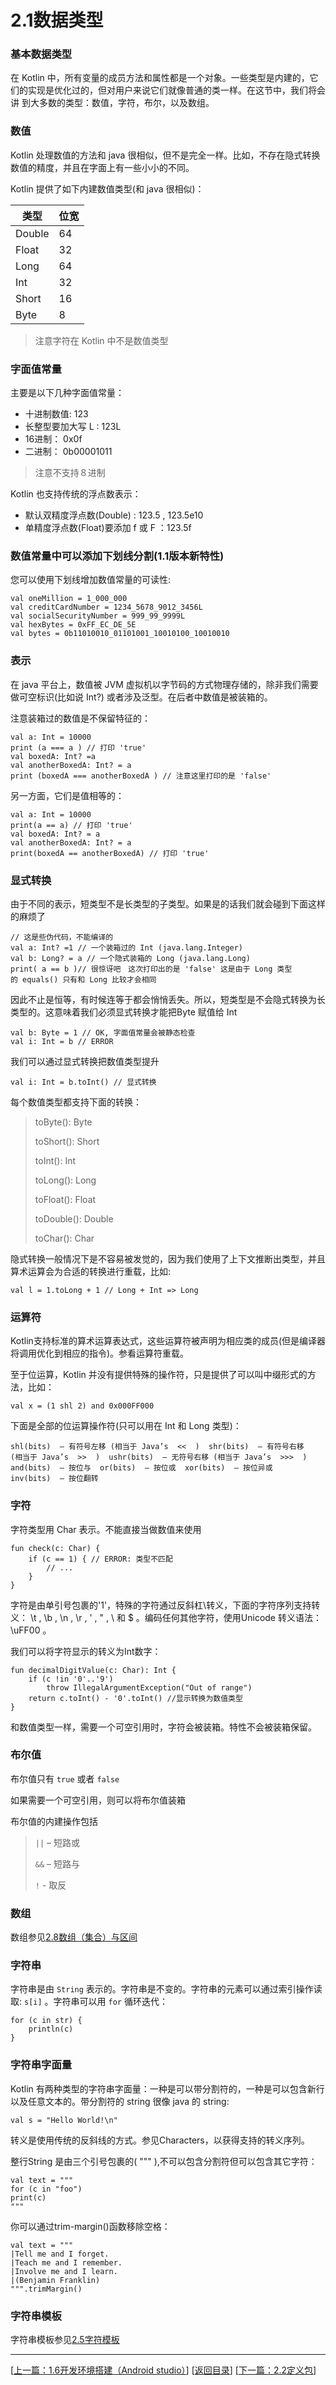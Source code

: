 # 2.1数据类型

### 基本数据类型

在 Kotlin 中，所有变量的成员方法和属性都是一个对象。一些类型是内建的，它们的实现是优化过的，但对用户来说它们就像普通的类一样。在这节中，我们将会讲
到大多数的类型：数值，字符，布尔，以及数组。

### 数值

Kotlin 处理数值的方法和 java 很相似，但不是完全一样。比如，不存在隐式转换数值的精度，并且在字面上有一些小小的不同。

Kotlin 提供了如下内建数值类型(和 java 很相似)：

|类型|位宽|
|----|----|
|Double| 64|
|Float|32|
|Long|64|
|Int|32|
|Short|16|
|Byte|8|

> 注意字符在 Kotlin 中不是数值类型

### 字面值常量

主要是以下几种字面值常量：

- 十进制数值:  123
- 长整型要加大写  L  :  123L
- 16进制： 0x0f
- 二进制： 0b00001011

> 注意不支持８进制

Kotlin 也支持传统的浮点数表示：

- 默认双精度浮点数(Double) :  123.5  ,  123.5e10
- 单精度浮点数(Float)要添加  f  或  F  ：123.5f

### 数值常量中可以添加下划线分割(1.1版本新特性)

您可以使用下划线增加数值常量的可读性:

	val oneMillion = 1_000_000
	val creditCardNumber = 1234_5678_9012_3456L
	val socialSecurityNumber = 999_99_9999L
	val hexBytes = 0xFF_EC_DE_5E
	val bytes = 0b11010010_01101001_10010100_10010010

### 表示

在 java 平台上，数值被 JVM 虚拟机以字节码的方式物理存储的，除非我们需要做可空标识(比如说 Int?) 或者涉及泛型。在后者中数值是被装箱的。

注意装箱过的数值是不保留特征的：

	val a: Int = 10000
	print (a === a ) // 打印 'true'
	val boxedA: Int? =a
	val anotherBoxedA: Int? = a
	print (boxedA === anotherBoxedA ) // 注意这里打印的是 'false'

另一方面，它们是值相等的：

	val a: Int = 10000
	print(a == a) // 打印 'true'
	val boxedA: Int? = a
	val anotherBoxedA: Int? = a
	print(boxedA == anotherBoxedA) // 打印 'true'

### 显式转换

由于不同的表示，短类型不是长类型的子类型。如果是的话我们就会碰到下面这样
的麻烦了

	// 这是些伪代码，不能编译的
	val a: Int? =1 // 一个装箱过的 Int (java.lang.Integer)
	val b: Long? = a // 一个隐式装箱的 Long (java.lang.Long)
	print( a == b )// 很惊讶吧　这次打印出的是 'false' 这是由于 Long 类型
	的 equals() 只有和 Long 比较才会相同

因此不止是恒等，有时候连等于都会悄悄丢失。所以，短类型是不会隐式转换为长类型的。这意味着我们必须显式转换才能把Byte  赋值给  Int

	val b: Byte = 1 // OK, 字面值常量会被静态检查
	val i: Int = b // ERROR

我们可以通过显式转换把数值类型提升

	val i: Int = b.toInt() // 显式转换

每个数值类型都支持下面的转换：

> toByte(): Byte
> 
> toShort(): Short
> 
> toInt(): Int
> 
> toLong(): Long
> 
> toFloat(): Float
> 
> toDouble(): Double
> 
> toChar(): Char

隐式转换一般情况下是不容易被发觉的，因为我们使用了上下文推断出类型，并且
算术运算会为合适的转换进行重载，比如:

	val l = 1.toLong + 1 // Long + Int => Long


### 运算符

Kotlin支持标准的算术运算表达式，这些运算符被声明为相应类的成员(但是编译器将调用优化到相应的指令)。参看运算符重载。

至于位运算，Kotlin 并没有提供特殊的操作符，只是提供了可以叫中缀形式的方
法，比如：

	val x = (1 shl 2) and 0x000FF000

下面是全部的位运算操作符(只可以用在  Int  和  Long  类型)：

	shl(bits)  – 有符号左移 (相当于 Java’s  <<  )  shr(bits)  – 有符号右移
	(相当于 Java’s  >>  )  ushr(bits)  – 无符号右移 (相当于 Java’s  >>>  )
	and(bits)  – 按位与  or(bits)  – 按位或  xor(bits)  – 按位异或
	inv(bits)  – 按位翻转

### 字符

字符类型用  Char  表示。不能直接当做数值来使用

	fun check(c: Char) {
		if (c == 1) { // ERROR: 类型不匹配
			// ...
		}
	}

字符是由单引号包裹的'1'，特殊的字符通过反斜杠\转义，下面的字符序列支持转
义： \t  , \b  , \n  , \r  , \'  , \"  , \\  和 \$  。编码任何其他字符，使用Unicode 转义语法： \uFF00  。

我们可以将字符显示的转义为Int数字：

	fun decimalDigitValue(c: Char): Int {
		if (c !in '0'..'9')
			throw IllegalArgumentException("Out of range")
		return c.toInt() - '0'.toInt() //显示转换为数值类型
	}

和数值类型一样，需要一个可空引用时，字符会被装箱。特性不会被装箱保留。

### 布尔值

布尔值只有 `true` 或者 `false`

如果需要一个可空引用，则可以将布尔值装箱

布尔值的内建操作包括

> `||`  – 短路或
> 
> `&&`  – 短路与
> 
> `!`   - 取反

### 数组

数组参见[2.8数组（集合）与区间](https://sogrey.github.io/Kotlin-Notes/notes/2%E5%9F%BA%E6%9C%AC%E8%AF%AD%E6%B3%95/2.8%E6%95%B0%E7%BB%84%E4%B8%8E%E5%8C%BA%E9%97%B4#sz)

### 字符串

字符串是由  `String`  表示的。字符串是不变的。字符串的元素可以通过索引操作读取:  `s[i]`  。字符串可以用 `for` 循环迭代：

	for (c in str) {
		println(c)
	}

### 字符串字面量

Kotlin 有两种类型的字符串字面量：一种是可以带分割符的，一种是可以包含新行以及任意文本的。带分割符的 string 很像 java 的 string:

	val s = "Hello World!\n"

转义是使用传统的反斜线的方式。参见Characters，以获得支持的转义序列。

整行String 是由三个引号包裹的( """  ),不可以包含分割符但可以包含其它字符：

	val text = """
	for (c in "foo")
	print(c)
	"""

你可以通过trim-margin()函数移除空格：

	val text = """
	|Tell me and I forget.
	|Teach me and I remember.
	|Involve me and I learn.
	|(Benjamin Franklin)
	""".trimMargin()

### 字符串模板

字符串模板参见[2.5字符模板](https://sogrey.github.io/Kotlin-Notes/notes/2%E5%9F%BA%E6%9C%AC%E8%AF%AD%E6%B3%95/2.5%E5%AD%97%E7%AC%A6%E6%A8%A1%E6%9D%BF)

---
[[上一篇：1.6开发环境搭建（Android studio）](https://sogrey.github.io/Kotlin-Notes/notes/1%E6%A6%82%E8%BF%B0/1.6%E5%BC%80%E5%8F%91%E7%8E%AF%E5%A2%83%E6%90%AD%E5%BB%BA%EF%BC%88Android%20studio%EF%BC%89)] [[返回目录](https://sogrey.github.io/Kotlin-Notes/)] [[下一篇：2.2定义包](https://sogrey.github.io/Kotlin-Notes/notes/2%E5%9F%BA%E6%9C%AC%E8%AF%AD%E6%B3%95/2.2%E5%AE%9A%E4%B9%89%E5%8C%85)]